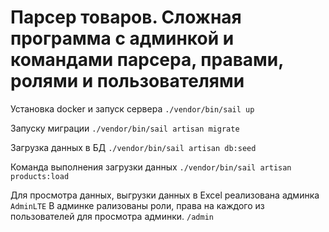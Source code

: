 # Парсер товаров. Сложная программа с админкой и командами парсера, правами, ролями и пользователями

Установка docker и запуск сервера
``./vendor/bin/sail up``

Запуску миграции
``./vendor/bin/sail artisan migrate``

Загрузка данных в БД
``./vendor/bin/sail artisan db:seed``

Команда выполнения загрузки данных
``./vendor/bin/sail artisan products:load``

Для просмотра данных, выгрузки данных в Excel реализована админка ``AdminLTE``
В админке рализованы роли, права на каждого из пользователей для просмотра админки.
``/admin``




